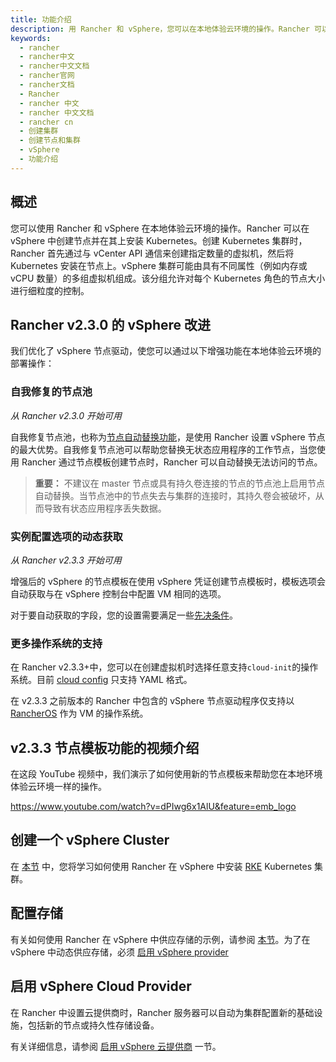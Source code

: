 ```yaml
---
title: 功能介绍
description: 用 Rancher 和 vSphere，您可以在本地体验云环境的操作。Rancher 可以在 vSphere 中创建节点并在其上安装 Kubernetes。在 vSphere 中创建 Kubernetes 集群时，Rancher 首先通过与 vCenter API 通信来创建指定数量的虚拟机。然后将 Kubernetes 安装在节点上。vSphere 集群可能由具有不同属性（例如内存或 vCPU 数量）的多组虚拟机组成。该分组允许对每个 Kubernetes 角色的节点大小进行细粒度的控制。
keywords:
  - rancher
  - rancher中文
  - rancher中文文档
  - rancher官网
  - rancher文档
  - Rancher
  - rancher 中文
  - rancher 中文文档
  - rancher cn
  - 创建集群
  - 创建节点和集群
  - vSphere
  - 功能介绍
---
```


## 概述

您可以使用 Rancher 和 vSphere 在本地体验云环境的操作。Rancher 可以在 vSphere 中创建节点并在其上安装 Kubernetes。创建 Kubernetes 集群时，Rancher 首先通过与 vCenter API 通信来创建指定数量的虚拟机，然后将 Kubernetes 安装在节点上。vSphere 集群可能由具有不同属性（例如内存或 vCPU 数量）的多组虚拟机组成。该分组允许对每个 Kubernetes 角色的节点大小进行细粒度的控制。

## Rancher v2.3.0 的 vSphere 改进

我们优化了 vSphere 节点驱动，使您可以通过以下增强功能在本地体验云环境的部署操作：

### 自我修复的节点池

_从 Rancher v2.3.0 开始可用_

自我修复节点池，也称为[节点自动替换功能](/docs/rancher2/cluster-provisioning/rke-clusters/node-pools/)，是使用 Rancher 设置 vSphere 节点的最大优势。自我修复节点池可以帮助您替换无状态应用程序的工作节点，当您使用 Rancher 通过节点模板创建节点时，Rancher 可以自动替换无法访问的节点。

> **重要：** 不建议在 master 节点或具有持久卷连接的节点的节点池上启用节点自动替换。当节点池中的节点失去与集群的连接时，其持久卷会被破坏，从而导致有状态应用程序丢失数据。

### 实例配置选项的动态获取

_从 Rancher v2.3.3 开始可用_

增强后的 vSphere 的节点模板在使用 vSphere 凭证创建节点模板时，模板选项会自动获取与在 vSphere 控制台中配置 VM 相同的选项。

对于要自动获取的字段，您的设置需要满足一些[先决条件](/docs/rancher2/cluster-provisioning/rke-clusters/node-pools/vsphere/provisioning-vsphere-clusters/)。

### 更多操作系统的支持

在 Rancher v2.3.3+中，您可以在创建虚拟机时选择任意支持`cloud-init`的操作系统。目前 [cloud config](https://cloudinit.readthedocs.io/en/latest/topics/examples.html) 只支持 YAML 格式。

在 v2.3.3 之前版本的 Rancher 中包含的 vSphere 节点驱动程序仅支持以 [RancherOS](https://rancher.com/docs/os/v1.x/en/) 作为 VM 的操作系统。

## v2.3.3 节点模板功能的视频介绍

在这段 YouTube 视频中，我们演示了如何使用新的节点模板来帮助您在本地环境体验云环境一样的操作。

https://www.youtube.com/watch?v=dPIwg6x1AlU&feature=emb_logo

## 创建一个 vSphere Cluster

在 [本节](/docs/rancher2/cluster-provisioning/rke-clusters/node-pools/vsphere/provisioning-vsphere-clusters/) 中，您将学习如何使用 Rancher 在 vSphere 中安装 [RKE](/docs/rke/) Kubernetes 集群。

## 配置存储

有关如何使用 Rancher 在 vSphere 中供应存储的示例，请参阅 [本节](/docs/rancher2/cluster-admin/volumes-and-storage/examples/vsphere/)。为了在 vSphere 中动态供应存储，必须 [启用 vSphere provider](/docs/rancher2/cluster-provisioning/rke-clusters/cloud-providers/vsphere/)

## 启用 vSphere Cloud Provider

在 Rancher 中设置云提供商时，Rancher 服务器可以自动为集群配置新的基础设施，包括新的节点或持久性存储设备。

有关详细信息，请参阅 [启用 vSphere 云提供商](/docs/rancher2/cluster-provisioning/rke-clusters/cloud-providers/vsphere/) 一节。
